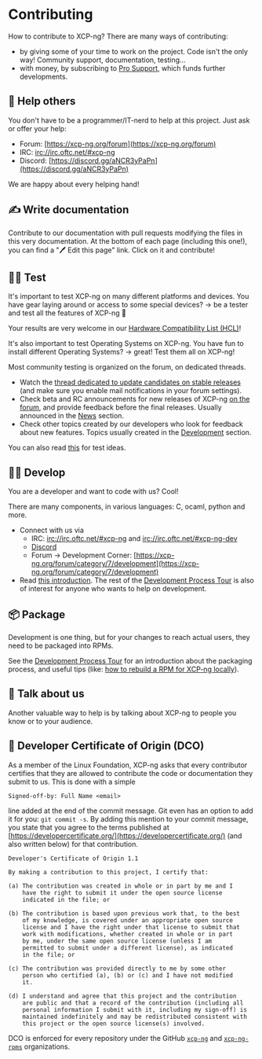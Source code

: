 # Contributing

How to contribute to XCP-ng? There are many ways of contributing:
* by giving some of your time to work on the project. Code isn't the only way! Community support, documentation, testing…
* with money, by subscribing to [Pro Support](https://vates.tech), which funds further developments.

## 💁 Help others

You don't have to be a programmer/IT-nerd to help at this project. Just ask or offer your help:

* Forum: [https://xcp-ng.org/forum](https://xcp-ng.org/forum)
* IRC: [irc://irc.oftc.net/#xcp-ng](irc://irc.oftc.net/#xcp-ng)
* Discord: [https://discord.gg/aNCR3yPaPn](https://discord.gg/aNCR3yPaPn)

We are happy about every helping hand!

## ✍️ Write documentation

Contribute to our documentation with pull requests modifying the files in this very documentation. At the bottom of each page (including this one!), you can find a "🖊️ Edit this page" link. Click on it and contribute!

## 🧑‍🔬 Test

It's important to test XCP-ng on many different platforms and devices. You have gear laying around or access to some special devices? -> be a tester and test all the features of XCP-ng 🚀

Your results are very welcome in our [Hardware Compatibility List (HCL)](../../installation/hardware)!

It's also important to test Operating Systems on XCP-ng. You have fun to install different Operating Systems? -> great! Test them all on XCP-ng!

Most community testing is organized on the forum, on dedicated threads.
* Watch the [thread dedicated to update candidates on stable releases](https://xcp-ng.org/forum/topic/365/updates-announcements-and-testing) (and make sure you enable mail notifications in your forum settings).
* Check beta and RC announcements for new releases of XCP-ng [on the forum](https://xcp-ng.org/forum), and provide feedback before the final releases. Usually announced in the [News](https://xcp-ng.org/forum/category/11/news) section.
* Check other topics created by our developers who look for feedback about new features. Topics usually created in the [Development](https://xcp-ng.org/forum/category/7/development) section.

You can also read [this](../development-process/tests) for test ideas.

## 🧑‍💻 Develop

You are a developer and want to code with us? Cool!

There are many components, in various languages: C, ocaml, python and more.

* Connect with us via
    * IRC: [irc://irc.oftc.net/#xcp-ng](irc://irc.oftc.net/#xcp-ng) and [irc://irc.oftc.net/#xcp-ng-dev](irc://irc.oftc.net/#xcp-ng-dev)
    * [Discord](https://discord.gg/aNCR3yPaPn)
    * Forum -> Development Corner: [https://xcp-ng.org/forum/category/7/development](https://xcp-ng.org/forum/category/7/development)
* Read [this introduction](../development-process/development). The rest of the [Development Process Tour](../../category/development-process) is also of interest for anyone who wants to help on development.

## 📦 Package

Development is one thing, but for your changes to reach actual users, they need to be packaged into RPMs.

See the [Development Process Tour](../../category/development-process) for an introduction about the packaging process, and useful tips (like: [how to rebuild a RPM for XCP-ng locally](../development-process/local-rpm-build)).

## 📣 Talk about us

Another valuable way to help is by talking about XCP-ng to people you know or to your audience.

## 🪪 Developer Certificate of Origin (DCO)

As a member of the Linux Foundation, XCP-ng asks that every contributor certifies that they are allowed to contribute the code or documentation they submit to us. This is done with a simple
```
Signed-off-by: Full Name <email>
````
line added at the end of the commit message. Git even has an option to add it for you: `git commit -s`. By adding this mention to your commit message, you state that you agree to the terms published at [https://developercertificate.org/](https://developercertificate.org/) (and also written below) for that contribution.

```
Developer's Certificate of Origin 1.1

By making a contribution to this project, I certify that:

(a) The contribution was created in whole or in part by me and I
    have the right to submit it under the open source license
    indicated in the file; or

(b) The contribution is based upon previous work that, to the best
    of my knowledge, is covered under an appropriate open source
    license and I have the right under that license to submit that
    work with modifications, whether created in whole or in part
    by me, under the same open source license (unless I am
    permitted to submit under a different license), as indicated
    in the file; or

(c) The contribution was provided directly to me by some other
    person who certified (a), (b) or (c) and I have not modified
    it.

(d) I understand and agree that this project and the contribution
    are public and that a record of the contribution (including all
    personal information I submit with it, including my sign-off) is
    maintained indefinitely and may be redistributed consistent with
    this project or the open source license(s) involved.
```

DCO is enforced for every repository under the GitHub [`xcp-ng`](https://github.com/xcp-ng) and [`xcp-ng-rpms`](https://github.com/xcp-ng-rpms) organizations.
